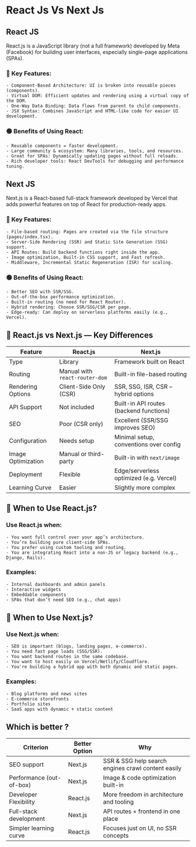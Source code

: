 # React Js Vs Next Js

## React JS

React.js is a JavaScript library (not a full framework) developed by Meta (Facebook) for building user interfaces, especially single-page applications (SPAs).

### 🔧 Key Features:
```
- Component-Based Architecture: UI is broken into reusable pieces (components).
- Virtual DOM: Efficient updates and rendering using a virtual copy of the DOM.
- One-Way Data Binding: Data flows from parent to child components.
- JSX Syntax: Combines JavaScript and HTML-like code for easier UI development.
```

### 🟢 Benefits of Using React:
```
- Reusable components = faster development.
- Large community & ecosystem: Many libraries, tools, and resources.
- Great for SPAs: Dynamically updating pages without full reloads.
- Rich developer tools: React DevTools for debugging and performance tuning.
```

## Next JS

Next.js is a React-based full-stack framework developed by Vercel that adds powerful features on top of React for production-ready apps.

### 🔧 Key Features:
```
- File-based routing: Pages are created via the file structure (pages/index.tsx).
- Server-Side Rendering (SSR) and Static Site Generation (SSG) support.
- API Routes: Build backend functions right inside the app.
- Image optimization, Built-in CSS support, and Fast refresh.
- Middleware, Incremental Static Regeneration (ISR) for scaling.
```

### 🟢 Benefits of Using React:
```
- Better SEO with SSR/SSG.
- Out-of-the-box performance optimization.
- Built-in routing (no need for React Router).
- Hybrid rendering: Choose SSR/SSG/CSR per page.
- Edge-ready: Can deploy on serverless platforms easily (e.g., Vercel).
```


## 🔄 React.js vs Next.js — Key Differences

| Feature            | React.js                       | Next.js                                 |
| ------------------ | ------------------------------ | --------------------------------------- |
| Type               | Library                        | Framework built on React                |
| Routing            | Manual with `react-router-dom` | Built-in file-based routing             |
| Rendering Options  | Client-Side Only (CSR)         | SSR, SSG, ISR, CSR – hybrid options     |
| API Support        | Not included                   | Built-in API routes (backend functions) |
| SEO                | Poor (CSR only)                | Excellent (SSR/SSG improves SEO)        |
| Configuration      | Needs setup                    | Minimal setup, conventions over config  |
| Image Optimization | Manual or third-party          | Built-in with `next/image`              |
| Deployment         | Flexible                       | Edge/serverless optimized (e.g. Vercel) |
| Learning Curve     | Easier                         | Slightly more complex                   |


## 🧠 When to Use React.js?

### Use React.js when:
```
- You want full control over your app’s architecture.
- You’re building pure client-side SPAs.
- You prefer using custom tooling and routing.
- You are integrating React into a non-JS or legacy backend (e.g., Django, Rails).
```

### Examples:
```
- Internal dashboards and admin panels
- Interactive widgets
- Embeddable components
- SPAs that don’t need SEO (e.g., chat apps)
```

## 🧠 When to Use Next.js?

### Use Next.js when:
```
- SEO is important (blogs, landing pages, e-commerce).
- You need fast page loads (SSG/SSR).
- You want backend routes in the same codebase.
- You want to host easily on Vercel/Netlify/Cloudflare.
- You're building a hybrid app with both dynamic and static pages.
```

### Examples:
```
- Blog platforms and news sites
- E-commerce storefronts
- Portfolio sites
- SaaS apps with dynamic + static content
```

## Which is better ? 

| Criterion                | Better Option | Why                                                |
| ------------------------ | ------------- | -------------------------------------------------- |
| SEO support              | Next.js       | SSR & SSG help search engines crawl content easily |
| Performance (out-of-box) | Next.js       | Image & code optimization built-in                 |
| Developer Flexibility    | React.js      | More freedom in architecture and tooling           |
| Full-stack development   | Next.js       | API routes + frontend in one place                 |
| Simpler learning curve   | React.js      | Focuses just on UI, no SSR concepts                |
